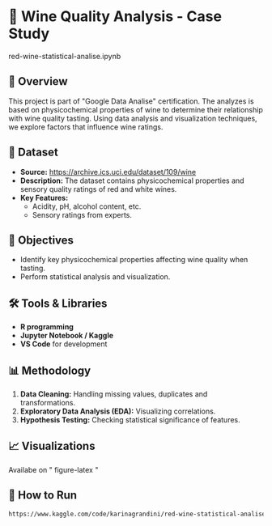 # 🍷 Wine Quality Analysis - Case Study

red-wine-statistical-analise.ipynb

## 📖 Overview
This project is part of "Google Data Analise" certification. The analyzes is based on physicochemical properties of wine to determine their relationship with wine quality tasting. Using data analysis and visualization techniques, we explore factors that influence wine ratings.

## 📂 Dataset
- **Source:** https://archive.ics.uci.edu/dataset/109/wine
- **Description:** The dataset contains physicochemical properties and sensory quality ratings of red and white wines.
- **Key Features:**
  - Acidity, pH, alcohol content, etc.
  - Sensory ratings from experts.

## 🎯 Objectives
- Identify key physicochemical properties affecting wine quality when tasting.
- Perform statistical analysis and visualization.

## 🛠️ Tools & Libraries
- **R programming** 
- **Jupyter Notebook / Kaggle**
- **VS Code** for development

## 📊 Methodology
1. **Data Cleaning:** Handling missing values, duplicates and transformations.
2. **Exploratory Data Analysis (EDA):** Visualizing correlations.
3. **Hypothesis Testing:** Checking statistical significance of features.

## 📈 Visualizations
Availabe on " figure-latex "

## 🚀 How to Run
```bash
https://www.kaggle.com/code/karinagrandini/red-wine-statistical-analise
